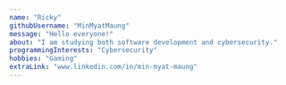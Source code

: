 ```yaml
---
name: "Ricky"
githubUsername: "MinMyatMaung"
message: "Hello everyone!"
about: "I am studying both software development and cybersecurity."
programmingInterests: "Cybersecurity"
hobbies: "Gaming"
extraLink: "www.linkedin.com/in/min-myat-maung"
---
```

